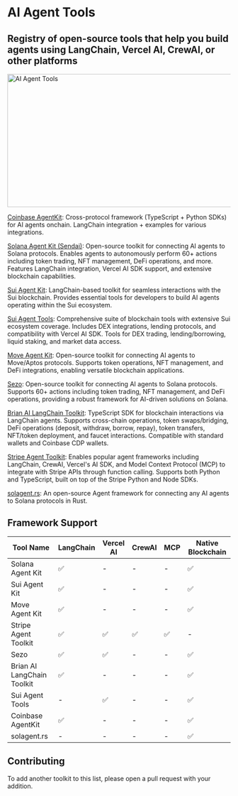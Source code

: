 # AI Agent Tools 

## Registry of open-source tools that help you build agents using LangChain, Vercel AI, CrewAI, or other platforms

<img src="https://i.imgur.com/J2NDBbO.png" alt="AI Agent Tools" width="900" height="300"/>

[Coinbase AgentKit](https://github.com/coinbase/agentkit): Cross-protocol framework (TypeScript + Python SDKs) for AI agents onchain. LangChain integration + examples for various integrations.

[Solana Agent Kit (Sendai)](https://github.com/sendaifun/solana-agent-kit): Open-source toolkit for connecting AI agents to Solana protocols. Enables agents to autonomously perform 60+ actions including token trading, NFT management, DeFi operations, and more. Features LangChain integration, Vercel AI SDK support, and extensive blockchain capabilities.

[Sui Agent Kit](https://github.com/getnimbus/sui-agent-kit): LangChain-based toolkit for seamless interactions with the Sui blockchain. Provides essential tools for developers to build AI agents operating within the Sui ecosystem.

[Sui Agent Tools](https://github.com/SurgeCode/sui-agent): Comprehensive suite of blockchain tools with extensive Sui ecosystem coverage. Includes DEX integrations, lending protocols, and compatibility with Vercel AI SDK. Tools for DEX trading, lending/borrowing, liquid staking, and market data access.

[Move Agent Kit](https://github.com/MetaMove/move-agent-kit): Open-source toolkit for connecting AI agents to Move/Aptos protocols. Supports token operations, NFT management, and DeFi integrations, enabling versatile blockchain applications.

[Sezo](https://github.com/SezoAI/sezo): Open-source toolkit for connecting AI agents to Solana protocols. Supports 60+ actions including token trading, NFT management, and DeFi operations, providing a robust framework for AI-driven solutions on Solana.

[Brian AI LangChain Toolkit](https://github.com/brian-knows/langchain-toolkit): TypeScript SDK for blockchain interactions via LangChain agents. Supports cross-chain operations, token swaps/bridging, DeFi operations (deposit, withdraw, borrow, repay), token transfers, NFT/token deployment, and faucet interactions. Compatible with standard wallets and Coinbase CDP wallets.

[Stripe Agent Toolkit](https://github.com/stripe/agent-toolkit): Enables popular agent frameworks including LangChain, CrewAI, Vercel's AI SDK, and Model Context Protocol (MCP) to integrate with Stripe APIs through function calling. Supports both Python and TypeScript, built on top of the Stripe Python and Node SDKs.

[solagent.rs](https://github.com/solagent/solagent): An open-source Agent framework for connecting any AI agents to Solana protocols in Rust. 


## Framework Support

| Tool Name | LangChain | Vercel AI | CrewAI | MCP | Native Blockchain |
|-----------|-----------|-----------|---------|-----|-------------------|
| Solana Agent Kit | ✅ | - | - | - | ✅ |
| Sui Agent Kit | ✅ | - | - | - | ✅ |
| Move Agent Kit | ✅ | - | - | - | ✅ |
| Stripe Agent Toolkit | ✅ | ✅ | ✅ | ✅ | - |
| Sezo | ✅ | ✅ | - | - | ✅ |
| Brian AI LangChain Toolkit | ✅ | - | - | - | ✅ |
| Sui Agent Tools | - | ✅ | - | - | ✅ |
| Coinbase AgentKit | ✅ | - | - | - | ✅ |
| solagent.rs | - | - | - | - | ✅ |

## Contributing

To add another toolkit to this list, please open a pull request with your addition.